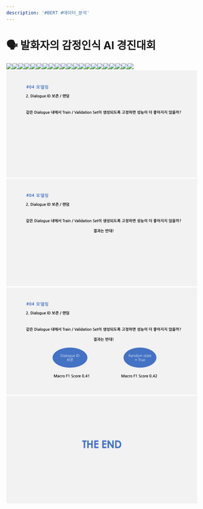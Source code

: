 ```yaml
---
description: '#BERT #데이터_분석'
---
```


# 🗣 발화자의 감정인식 AI 경진대회

![](<../../../../.gitbook/assets/발화자의\_감정인식\_AI\_경진대회 0.png>)![](<../../../../.gitbook/assets/발화자의\_감정인식\_AI\_경진대회 1.png>)![](<../../../../.gitbook/assets/발화자의\_감정인식\_AI\_경진대회 2.png>)![](<../../../../.gitbook/assets/발화자의\_감정인식\_AI\_경진대회 3.png>)![](<../../../../.gitbook/assets/발화자의\_감정인식\_AI\_경진대회 4.png>)![](<../../../../.gitbook/assets/발화자의\_감정인식\_AI\_경진대회 5.png>)![](<../../../../.gitbook/assets/발화자의\_감정인식\_AI\_경진대회 6.png>)![](<../../../../.gitbook/assets/발화자의\_감정인식\_AI\_경진대회 7.png>)![](<../../../../.gitbook/assets/발화자의\_감정인식\_AI\_경진대회 8.png>)![](<../../../../.gitbook/assets/발화자의\_감정인식\_AI\_경진대회 9.png>)![](<../../../../.gitbook/assets/발화자의\_감정인식\_AI\_경진대회 10.png>)![](<../../../../.gitbook/assets/발화자의\_감정인식\_AI\_경진대회 11.png>)![](<../../../../.gitbook/assets/발화자의\_감정인식\_AI\_경진대회 12.png>)![](<../../../../.gitbook/assets/발화자의\_감정인식\_AI\_경진대회 13.png>)![](<../../../../.gitbook/assets/발화자의\_감정인식\_AI\_경진대회 14.png>)![](<../../../../.gitbook/assets/발화자의\_감정인식\_AI\_경진대회 15.png>)![](<../../../../.gitbook/assets/발화자의\_감정인식\_AI\_경진대회 16.png>)![](<../../../../.gitbook/assets/발화자의\_감정인식\_AI\_경진대회 17.png>)![](<../../../../.gitbook/assets/발화자의\_감정인식\_AI\_경진대회 18.png>)![](<../../../../.gitbook/assets/발화자의\_감정인식\_AI\_경진대회 19.png>)![](<../../../../.gitbook/assets/발화자의\_감정인식\_AI\_경진대회 20.png>)![](<../../../../.gitbook/assets/image (27) (1).png>)![](<../../../../.gitbook/assets/image (24).png>)![](<../../../../.gitbook/assets/image (26).png>)![](<../../../../.gitbook/assets/image (28) (1).png>)
